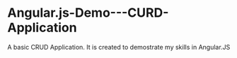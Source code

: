 # Angular.js-Demo---CURD-Application
A basic CRUD Application. It is created to demostrate my skills in Angular.JS


